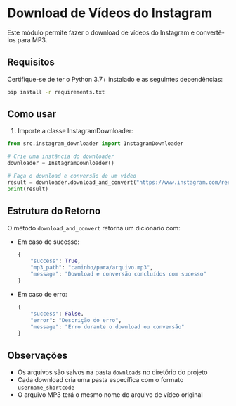 # Download de Vídeos do Instagram

Este módulo permite fazer o download de vídeos do Instagram e convertê-los para MP3.

## Requisitos

Certifique-se de ter o Python 3.7+ instalado e as seguintes dependências:

```bash
pip install -r requirements.txt
```

## Como usar

1. Importe a classe InstagramDownloader:

```python
from src.instagram_downloader import InstagramDownloader

# Crie uma instância do downloader
downloader = InstagramDownloader()

# Faça o download e conversão de um vídeo
result = downloader.download_and_convert("https://www.instagram.com/reel/SEU_CODIGO_AQUI")
print(result)
```

## Estrutura do Retorno

O método `download_and_convert` retorna um dicionário com:

- Em caso de sucesso:
  ```python
  {
      "success": True,
      "mp3_path": "caminho/para/arquivo.mp3",
      "message": "Download e conversão concluídos com sucesso"
  }
  ```

- Em caso de erro:
  ```python
  {
      "success": False,
      "error": "Descrição do erro",
      "message": "Erro durante o download ou conversão"
  }
  ```

## Observações

- Os arquivos são salvos na pasta `downloads` no diretório do projeto
- Cada download cria uma pasta específica com o formato `username_shortcode`
- O arquivo MP3 terá o mesmo nome do arquivo de vídeo original 